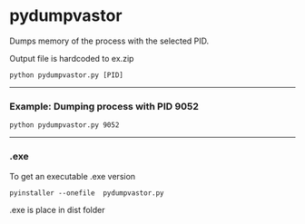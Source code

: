 # pydumpvastor

Dumps memory of the process with the selected PID.

Output file is hardcoded to ex.zip

```
python pydumpvastor.py [PID]
```
--------------------------

### Example: Dumping process with PID 9052

```
python pydumpvastor.py 9052
```

--------------------------

### .exe

To get an executable .exe version

```
pyinstaller --onefile  pydumpvastor.py
```

.exe is place in dist folder
